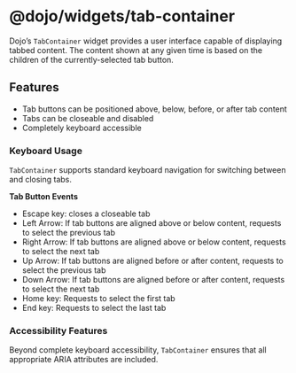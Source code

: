 # <span class="citation" data-cites="dojo/widgets/tab-container"><span class="citation" data-cites="dojo/widgets/tab-container">@dojo/widgets/tab-container</span></span>

Dojo’s `TabContainer` widget provides a user interface capable of displaying tabbed content. The content shown at any given time is based on the children of the currently-selected tab button.

## Features

-   Tab buttons can be positioned above, below, before, or after tab content
-   Tabs can be closeable and disabled
-   Completely keyboard accessible

### Keyboard Usage

`TabContainer` supports standard keyboard navigation for switching between and closing tabs.

**Tab Button Events**

-   Escape key: closes a closeable tab
-   Left Arrow: If tab buttons are aligned above or below content, requests to select the previous tab
-   Right Arrow: If tab buttons are aligned above or below content, requests to select the next tab
-   Up Arrow: If tab buttons are aligned before or after content, requests to select the previous tab
-   Down Arrow: If tab buttons are aligned before or after content, requests to select the next tab
-   Home key: Requests to select the first tab
-   End key: Requests to select the last tab

### Accessibility Features

Beyond complete keyboard accessibility, `TabContainer` ensures that all appropriate ARIA attributes are included.
